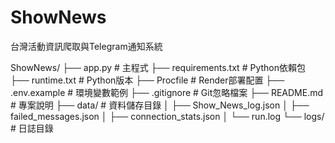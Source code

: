 # ShowNews
台灣活動資訊爬取與Telegram通知系統

ShowNews/
├── app.py                 # 主程式
├── requirements.txt       # Python依賴包
├── runtime.txt           # Python版本
├── Procfile              # Render部署配置
├── .env.example          # 環境變數範例
├── .gitignore           # Git忽略檔案
├── README.md            # 專案說明
├── data/                # 資料儲存目錄
│   ├── Show_News_log.json
│   ├── failed_messages.json
│   ├── connection_stats.json
│   └── run.log
└── logs/                # 日誌目錄

